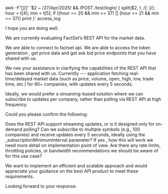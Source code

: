 awk -F'[][]' '$2 ~ /27\/Apr\/2025/ && /POST \/test\/login/ {
    split($2, t, /[: ]/);
    hour = t[4]; min = t[5];
    if ((hour == 20 && min >= 37) || (hour == 21 && min <= 37)) print
}' access_log




I hope you are doing well.



We are currently evaluating FactSet’s REST API for the market data.

We are able to connect to factset api. We are able to access the token generation , get price data and get ask bid price endpoints that you have shared with us. 


We nee your assistance in clarifying the capabilities of the REST API that has been shared with us.
Currentlly --- application fetching real-time/delayed market data (such as price, volume, open, high, low, trade time, etc.) for 90+ companies, with updates every 5 seconds. 

Ideally, we would prefer a streaming-based solution where we can subscribe to updates per company, rather than polling via REST API at high frequency.

Could you please confirm the following:

Does the REST API support streaming updates, or is it designed only for on-demand polling?
Can we subscribe to multiple symbols (e.g., 100 companies) and receive updates every 5 seconds, ideally using the _subscriptionMinimumInterval parameter? If yes , how this will work we need more detail on implementation point of view.
Are there any rate limits, throttling policies, or bandwidth recommendations we should be aware of for this use case?

We want to implement an efficient and scalable approach and would appreciate your guidance on the best API product to meet these requirements.

Looking forward to your response.
